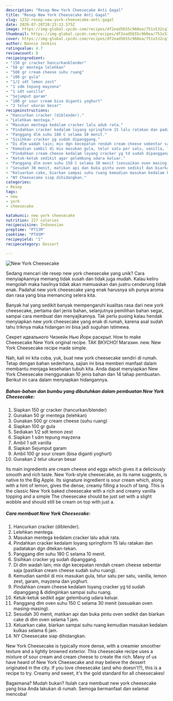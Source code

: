 ```yaml
---
description: "Resep New York Cheesecake Anti Gagal"
title: "Resep New York Cheesecake Anti Gagal"
slug: 1232-resep-new-york-cheesecake-anti-gagal
date: 2020-07-20T20:23:13.575Z
image: https://img-global.cpcdn.com/recipes/df2ead5655c960ea/751x532cq70/new-york-cheesecake-foto-resep-utama.jpg
thumbnail: https://img-global.cpcdn.com/recipes/df2ead5655c960ea/751x532cq70/new-york-cheesecake-foto-resep-utama.jpg
cover: https://img-global.cpcdn.com/recipes/df2ead5655c960ea/751x532cq70/new-york-cheesecake-foto-resep-utama.jpg
author: Nannie Jenkins
ratingvalue: 4.7
reviewcount: 8
recipeingredient:
- "150 gr cracker hancurkanblender"
- "50 gr mentega lelehkan"
- "500 gr cream cheese suhu ruang"
- "100 gr gula"
- "1/2 sdt lemon zest"
- "1 sdm tepung mayzena"
- "1 sdt vanilla"
- "Sejumput garam"
- "100 gr sour cream bisa diganti yoghurt"
- "2 telur ukuran besar"
recipeinstructions:
- "Hancurkan cracker (diblender)."
- "Lelehkan mentega."
- "Masukan mentega kedalam cracker lalu aduk rata."
- "Pindahkan cracker kedalam loyang springform 15 lalu ratakan dan padatakan dgn ditekan-tekan."
- "Panggang dlm suhu 180 C selama 10 menit."
- "Sisihkan cracker yg sudah dipanggang."
- "Di dlm wadah lain; mix dgn kecepatan rendah cream cheese sebentar saja (pastikan cream cheese sudah suhu ruang)."
- "Kemudian sambil di mix masukan gula, telur satu per satu, vanilla, lemon zest, garam, mayzena dan yoghurt."
- "Pindahkan cream cheese kedalam loyang cracker yg td sudah dipanggang &amp; didinginkan sampai suhu ruang."
- "Ketuk-ketuk sedikit agar gelembung udara keluar."
- "Panggang dlm oven suhu 150 C selama 30 menit (sesuaikan oven masing-masing)."
- "Sesudah 30 menit, matikan api dan buka pintu oven sedikit dan biarkan cake di dlm oven selama 1 jam."
- "Keluarkan cake, biarkan sampai suhu ruang kemudian masukan kedalam kulkas selama 6 jam."
- "NY Cheesecake siap dihidangkan."
categories:
- Resep
tags:
- new
- york
- cheesecake

katakunci: new york cheesecake 
nutrition: 227 calories
recipecuisine: Indonesian
preptime: "PT13M"
cooktime: "PT45M"
recipeyield: "1"
recipecategory: Dessert

---
```



![New York Cheesecake](https://img-global.cpcdn.com/recipes/df2ead5655c960ea/751x532cq70/new-york-cheesecake-foto-resep-utama.jpg)

Sedang mencari ide resep new york cheesecake yang unik? Cara menyiapkannya memang tidak susah dan tidak juga mudah. Kalau keliru mengolah maka hasilnya tidak akan memuaskan dan justru cenderung tidak enak. Padahal new york cheesecake yang enak harusnya sih punya aroma dan rasa yang bisa memancing selera kita.

Banyak hal yang sedikit banyak mempengaruhi kualitas rasa dari new york cheesecake, pertama dari jenis bahan, selanjutnya pemilihan bahan segar, sampai cara membuat dan menyajikannya. Tak perlu pusing kalau hendak menyiapkan new york cheesecake yang enak di rumah, karena asal sudah tahu triknya maka hidangan ini bisa jadi suguhan istimewa.

Секрет идеального Чизкейк Нью Йорк раскрыт. How to make Cheesecake New York original recipe. ТАК ВКУСНО! Магазин. new. New York Cheesecake recipe made simple.


Nah, kali ini kita coba, yuk, buat new york cheesecake sendiri di rumah. Tetap dengan bahan sederhana, sajian ini bisa memberi manfaat dalam membantu menjaga kesehatan tubuh kita. Anda dapat menyiapkan New York Cheesecake menggunakan 10 jenis bahan dan 14 tahap pembuatan. Berikut ini cara dalam menyiapkan hidangannya.

<!--inarticleads1-->

##### Bahan-bahan dan bumbu yang dibutuhkan dalam pembuatan New York Cheesecake:

1. Siapkan 150 gr cracker (hancurkan/blender)
1. Gunakan 50 gr mentega (lelehkan)
1. Gunakan 500 gr cream cheese (suhu ruang)
1. Siapkan 100 gr gula
1. Sediakan 1/2 sdt lemon zest
1. Siapkan 1 sdm tepung mayzena
1. Ambil 1 sdt vanilla
1. Siapkan Sejumput garam
1. Ambil 100 gr sour cream (bisa diganti yoghurt)
1. Gunakan 2 telur ukuran besar


Its main ingredients are cream cheese and eggs which gives it a deliciously smooth and rich taste. New York-style cheesecake, as its name suggests, is native to the Big Apple. Its signature ingredient is sour cream which, along with a hint of lemon, gives the dense, creamy filling a touch of tang. This is the classic New York baked cheesecake with a rich and creamy vanilla topping and a simple The cheesecake should be just set with a slight wobble and should still be cream on top with just a. 

<!--inarticleads2-->

##### Cara membuat New York Cheesecake:

1. Hancurkan cracker (diblender).
1. Lelehkan mentega.
1. Masukan mentega kedalam cracker lalu aduk rata.
1. Pindahkan cracker kedalam loyang springform 15 lalu ratakan dan padatakan dgn ditekan-tekan.
1. Panggang dlm suhu 180 C selama 10 menit.
1. Sisihkan cracker yg sudah dipanggang.
1. Di dlm wadah lain; mix dgn kecepatan rendah cream cheese sebentar saja (pastikan cream cheese sudah suhu ruang).
1. Kemudian sambil di mix masukan gula, telur satu per satu, vanilla, lemon zest, garam, mayzena dan yoghurt.
1. Pindahkan cream cheese kedalam loyang cracker yg td sudah dipanggang &amp; didinginkan sampai suhu ruang.
1. Ketuk-ketuk sedikit agar gelembung udara keluar.
1. Panggang dlm oven suhu 150 C selama 30 menit (sesuaikan oven masing-masing).
1. Sesudah 30 menit, matikan api dan buka pintu oven sedikit dan biarkan cake di dlm oven selama 1 jam.
1. Keluarkan cake, biarkan sampai suhu ruang kemudian masukan kedalam kulkas selama 6 jam.
1. NY Cheesecake siap dihidangkan.


New York Cheesecake is typically more dense, with a creamier smoother texture and a lightly browned exterior. This cheesecake recipe uses a mixture of sour cream and cream cheese to create the rich. Many of us have heard of New York Cheesecake and may believe the dessert originated in the city. If you love cheesecake (and who doesn&#39;t?), this is a recipe to try. Creamy and sweet, it&#39;s the gold standard for all cheesecakes! 

Bagaimana? Mudah bukan? Itulah cara membuat new york cheesecake yang bisa Anda lakukan di rumah. Semoga bermanfaat dan selamat mencoba!
